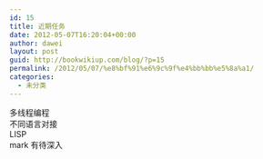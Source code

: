 ```yaml
---
id: 15
title: 近期任务
date: 2012-05-07T16:20:04+00:00
author: dawei
layout: post
guid: http://bookwikiup.com/blog/?p=15
permalink: /2012/05/07/%e8%bf%91%e6%9c%9f%e4%bb%bb%e5%8a%a1/
categories:
  - 未分类
---
```

多线程编程  
不同语言对接  
LISP  
mark 有待深入
